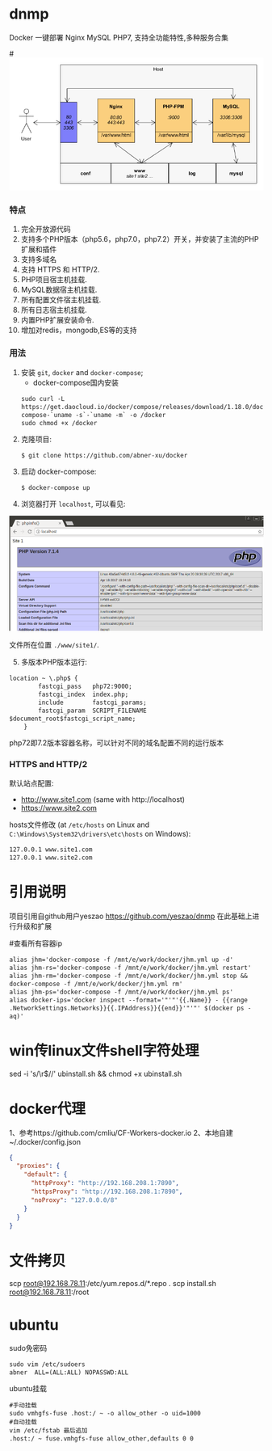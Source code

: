# dnmp
Docker 一键部署 Nginx MySQL PHP7, 支持全功能特性,多种服务合集

#![Demo Image](./dnmp.png)

### 特点
1. 完全开放源代码
2. 支持多个PHP版本（php5.6，php7.0，php7.2）开关，并安装了主流的PHP扩展和插件
3. 支持多域名
4. 支持 HTTPS 和 HTTP/2.
5. PHP项目宿主机挂载.
6. MySQL数据宿主机挂载.
7. 所有配置文件宿主机挂载.
8. 所有日志宿主机挂载.
9. 内置PHP扩展安装命令.
10. 增加对redis，mongodb,ES等的支持



### 用法
1. 安装 `git`, `docker` and `docker-compose`;
    - docker-compose国内安装
    ```
    sudo curl -L https://get.daocloud.io/docker/compose/releases/download/1.18.0/docker-compose-`uname -s`-`uname -m` -o /docker
    sudo chmod +x /docker
    ```
2. 克隆项目:
    ```
    $ git clone https://github.com/abner-xu/docker
    ```
3. 启动 docker-compose:
    ```
    $ docker-compose up
    ```
4. 浏览器打开 `localhost`, 可以看见:

![Demo Image](snapshot.png)

文件所在位置 `./www/site1/`.

5. 多版本PHP版本运行:
```angular2html
location ~ \.php$ {
        fastcgi_pass   php72:9000;
        fastcgi_index  index.php;
        include        fastcgi_params;
        fastcgi_param  SCRIPT_FILENAME  $document_root$fastcgi_script_name;
    }
```
php72即7.2版本容器名称，可以针对不同的域名配置不同的运行版本

### HTTPS and HTTP/2
默认站点配置:
* http://www.site1.com (same with http://localhost)
* https://www.site2.com

 hosts文件修改 (at `/etc/hosts` on Linux and `C:\Windows\System32\drivers\etc\hosts` on Windows):
```
127.0.0.1 www.site1.com
127.0.0.1 www.site2.com
```
# 引用说明
项目引用自github用户yeszao  https://github.com/yeszao/dnmp 在此基础上进行升级和扩展


#查看所有容器ip
```
alias jhm='docker-compose -f /mnt/e/work/docker/jhm.yml up -d'
alias jhm-rs='docker-compose -f /mnt/e/work/docker/jhm.yml restart'
alias jhm-rm='docker-compose -f /mnt/e/work/docker/jhm.yml stop && docker-compose -f /mnt/e/work/docker/jhm.yml rm'
alias jhm-ps='docker-compose -f /mnt/e/work/docker/jhm.yml ps'
alias docker-ips='docker inspect --format='"'"'{{.Name}} - {{range .NetworkSettings.Networks}}{{.IPAddress}}{{end}}'"'"' $(docker ps -aq)'
```

# win传linux文件shell字符处理 
sed -i 's/\r$//' ubinstall.sh && chmod +x ubinstall.sh

# docker代理
1、参考https://github.com/cmliu/CF-Workers-docker.io
2、本地自建
~/.docker/config.json
```json
{
  "proxies": {
    "default": {
      "httpProxy": "http://192.168.208.1:7890",
      "httpsProxy": "http://192.168.208.1:7890",
      "noProxy": "127.0.0.0/8"
    }
  }
}
```

# 文件拷贝
scp root@192.168.78.11:/etc/yum.repos.d/*.repo .
scp install.sh root@192.168.78.11:/root

# ubuntu
sudo免密码
```shell
sudo vim /etc/sudoers
abner  ALL=(ALL:ALL) NOPASSWD:ALL
```

ubuntu挂载
```shell
#手动挂载
sudo vmhgfs-fuse .host:/ ~ -o allow_other -o uid=1000
#自动挂载
vim /etc/fstab 最后追加
.host:/ ~ fuse.vmhgfs-fuse allow_other,defaults 0 0
```

